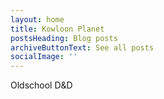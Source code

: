 ```yaml
---
layout: home
title: Kowloon Planet
postsHeading: Blog posts
archiveButtonText: See all posts
socialImage: ''
---
```

Oldschool D&D
